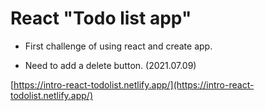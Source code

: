 # React "Todo list app"

- First challenge of using react and create app.

- Need to add a delete button. (2021.07.09)

[https://intro-react-todolist.netlify.app/](https://intro-react-todolist.netlify.app/)